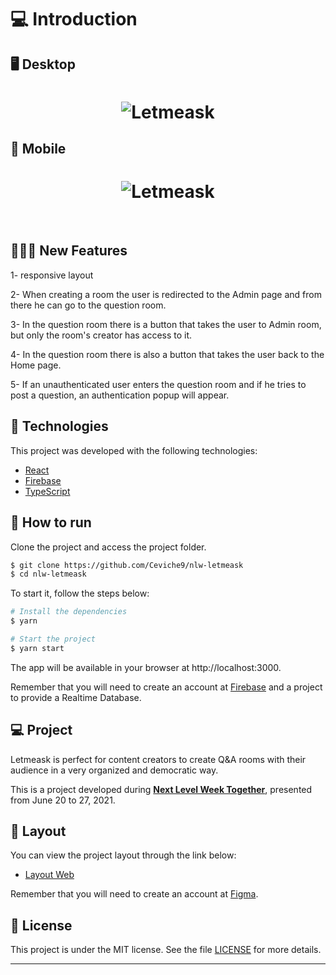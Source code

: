# 💻 Introduction

## 🖥  Desktop

<h1 align="center">
    <img alt="Letmeask" src="https://user-images.githubusercontent.com/83431609/126674830-62669c3c-2732-49e1-8b8a-8cbe21622571.png" />
</h1>

## 📱  Mobile

<h1 align="center">
    <img alt="Letmeask" src="https://user-images.githubusercontent.com/83431609/126710664-b0b6681d-277f-4fb5-9884-d7b025170e8c.png" />
</h1>

<br>

## 👩🏾‍💻 New Features

1- responsive layout

2- When creating a room the user is redirected to the Admin page and from there he can go to the question room.

3- In the question room there is a button that takes the user to Admin room, but only the room's creator has access to it.

4- In the question room there is also a button that takes the user back to the Home page.

5- If an unauthenticated user enters the question room and if he tries to post a question, an authentication popup will appear.


## 🧪 Technologies

This project was developed with the following technologies:

- [React](https://reactjs.org)
- [Firebase](https://firebase.google.com/)
- [TypeScript](https://www.typescriptlang.org/)

## 🚀 How to run

Clone the project and access the project folder.

```bash
$ git clone https://github.com/Ceviche9/nlw-letmeask
$ cd nlw-letmeask
```

To start it, follow the steps below:
```bash
# Install the dependencies
$ yarn

# Start the project
$ yarn start
```
The app will be available in your browser at http://localhost:3000.

Remember that you will need to create an account at [Firebase](https://firebase.google.com/) and a project to provide a Realtime Database.

## 💻 Project

Letmeask is perfect for content creators to create Q&A rooms with their audience in a very organized and democratic way. 

This is a project developed during **[Next Level Week Together](https://nextlevelweek.com/)**, presented from June 20 to 27, 2021.

## 🔖 Layout

You can view the project layout through the link below:

- [Layout Web](https://www.figma.com/file/u0BQK8rCf2KgzcukdRRCWh/Letmeask/duplicate) 

Remember that you will need to create an account at [Figma](http://figma.com/).

## 📝 License

This project is under the MIT license. See the file [LICENSE](LICENSE.md) for more details.

---
